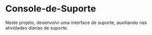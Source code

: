 # Console-de-Suporte
 Neste projeto, desenvolvi uma interface de suporte, auxiliando nas atividades diárias de suporte.
